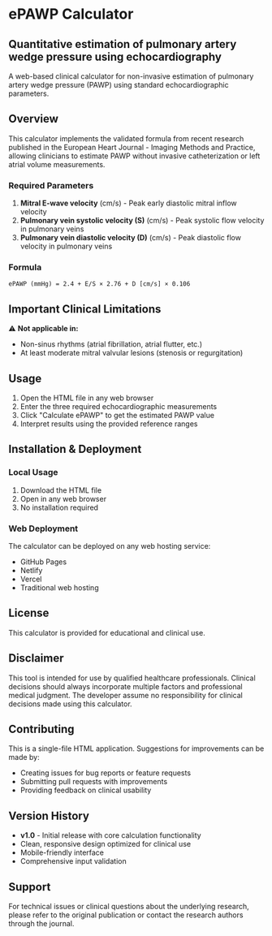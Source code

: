 
# ePAWP Calculator

## Quantitative estimation of pulmonary artery wedge pressure using echocardiography

A web-based clinical calculator for non-invasive estimation of pulmonary artery wedge pressure (PAWP) using standard echocardiographic parameters.

## Overview

This calculator implements the validated formula from recent research published in the European Heart Journal - Imaging Methods and Practice, allowing clinicians to estimate PAWP without invasive catheterization or left atrial volume measurements.

### Required Parameters

1. **Mitral E-wave velocity** (cm/s) - Peak early diastolic mitral inflow velocity
2. **Pulmonary vein systolic velocity (S)** (cm/s) - Peak systolic flow velocity in pulmonary veins
3. **Pulmonary vein diastolic velocity (D)** (cm/s) - Peak diastolic flow velocity in pulmonary veins

### Formula

```
ePAWP (mmHg) = 2.4 + E/S × 2.76 + D [cm/s] × 0.106
```

## Important Clinical Limitations

⚠️ **Not applicable in:**
- Non-sinus rhythms (atrial fibrillation, atrial flutter, etc.)
- At least moderate mitral valvular lesions (stenosis or regurgitation)


## Usage

1. Open the HTML file in any web browser
2. Enter the three required echocardiographic measurements
3. Click "Calculate ePAWP" to get the estimated PAWP value
4. Interpret results using the provided reference ranges

## Installation & Deployment

### Local Usage
1. Download the HTML file
2. Open in any web browser
3. No installation required

### Web Deployment
The calculator can be deployed on any web hosting service:
- GitHub Pages
- Netlify
- Vercel
- Traditional web hosting

## License

This calculator is provided for educational and clinical use. 

## Disclaimer

This tool is intended for use by qualified healthcare professionals. Clinical decisions should always incorporate multiple factors and professional medical judgment. The developer assume no responsibility for clinical decisions made using this calculator.

## Contributing

This is a single-file HTML application. Suggestions for improvements can be made by:
- Creating issues for bug reports or feature requests
- Submitting pull requests with improvements
- Providing feedback on clinical usability

## Version History

- **v1.0** - Initial release with core calculation functionality
- Clean, responsive design optimized for clinical use
- Mobile-friendly interface
- Comprehensive input validation

## Support

For technical issues or clinical questions about the underlying research, please refer to the original publication or contact the research authors through the journal.
